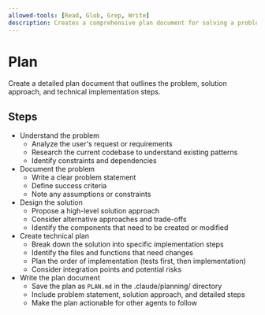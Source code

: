 ```yaml
---
allowed-tools: [Read, Glob, Grep, Write]
description: Creates a comprehensive plan document for solving a problem
---
```


# Plan

Create a detailed plan document that outlines the problem, solution approach, and technical implementation steps.

## Steps

* Understand the problem
  * Analyze the user's request or requirements
  * Research the current codebase to understand existing patterns
  * Identify constraints and dependencies
* Document the problem
  * Write a clear problem statement
  * Define success criteria
  * Note any assumptions or constraints
* Design the solution
  * Propose a high-level solution approach
  * Consider alternative approaches and trade-offs
  * Identify the components that need to be created or modified
* Create technical plan
  * Break down the solution into specific implementation steps
  * Identify the files and functions that need changes
  * Plan the order of implementation (tests first, then implementation)
  * Consider integration points and potential risks
* Write the plan document
  * Save the plan as `PLAN.md` in the .claude/planning/ directory
  * Include problem statement, solution approach, and detailed steps
  * Make the plan actionable for other agents to follow
